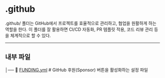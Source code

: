 # .github

.github/ 폴더는 GitHub에서 프로젝트를 효율적으로 관리하고, 협업을 원활하게 하는 역할을 한다. 이 폴더를 잘 활용하면 CI/CD 자동화, PR 템플릿 적용, 코드 리뷰 관리 등을 체계적으로 할 수 있다.

---

## 내부 파일

│── 📄 [FUNDING.yml](FUNDING.yml) # GitHub 후원(Sponsor) 버튼을 활성화하는 설정 파일
